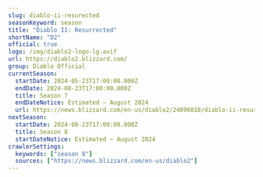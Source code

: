 ```yaml
---
slug: diablo-ii-resurected
seasonKeyword: season
title: "Diablo II: Resurrected"
shortName: "D2"
official: true
logo: /img/diablo2-logo-lg.avif
url: https://diablo2.blizzard.com/
group: Diablo Official
currentSeason:
  startDate: 2024-05-23T17:00:00.000Z
  endDate: 2024-08-23T17:00:00.000Z
  title: Season 7
  endDateNotice: Estimated ~ August 2024
  url: https://news.blizzard.com/en-us/diablo2/24096018/diablo-ii-resurrected-ladder-season-7-now-live
nextSeason:
  startDate: 2024-08-23T17:00:00.000Z
  title: Season 8
  startDateNotice: Estimated ~ August 2024
crawlerSettings:
  keywords: ["season 8"]
  sources: ["https://news.blizzard.com/en-us/diablo2"]
---
```

